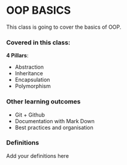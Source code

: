 # OOP BASICS

This class is going to cover the basics of OOP.

### Covered in this class: 

**4 Pillars**:
- Abstraction
- Inheritance
- Encapsulation
- Polymorphism

### Other learning outcomes
- Git + Github
- Documentation with Mark Down
- Best practices and organisation


### Definitions
Add your definitions here